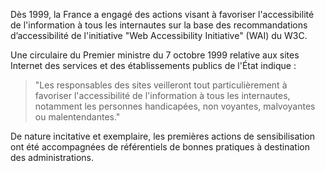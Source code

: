 Dès 1999, la France a engagé des actions visant à favoriser l'accessibilité de l'information à tous les internautes sur la base des recommandations d’accessibilité de l'initiative "Web Accessibility Initiative" (WAI) du W3C.

Une circulaire du Premier ministre du 7 octobre 1999 relative aux sites Internet des services et des établissements publics de l'État indique :

>"Les responsables des sites veilleront tout particulièrement à favoriser l'accessibilité de l'information à tous les internautes, notamment les personnes handicapées, non voyantes, malvoyantes ou malentendantes."

De nature incitative et exemplaire, les premières actions de sensibilisation ont été accompagnées de référentiels de bonnes pratiques à destination des administrations.
